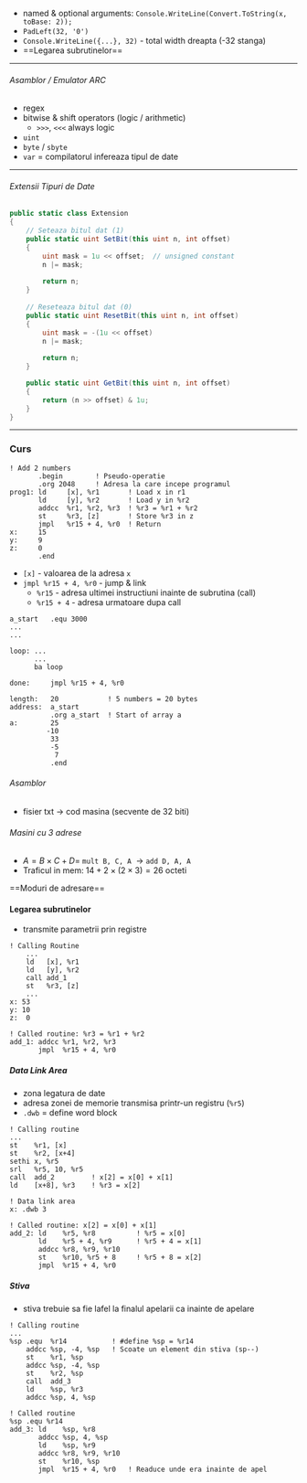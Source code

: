 - named & optional arguments: `Console.WriteLine(Convert.ToString(x, toBase: 2));`
- `PadLeft(32, '0')`
- `Console.WriteLine({...}, 32)` - total width dreapta (-32 stanga)
- ==Legarea subrutinelor==

---

###### Asamblor / Emulator ARC
- regex
- bitwise & shift operators (logic / arithmetic)
	- `>>>`, `<<<` always logic
- `uint`
- `byte` / `sbyte`
- `var` = compilatorul infereaza tipul de date

---

###### Extensii Tipuri de Date
```csharp
public static class Extension
{
	// Seteaza bitul dat (1)
	public static uint SetBit(this uint n, int offset)
	{
		uint mask = 1u << offset;  // unsigned constant
		n |= mask;
		
		return n;
	}
	
	// Reseteaza bitul dat (0)
	public static uint ResetBit(this uint n, int offset)
	{
		uint mask = -(1u << offset)
		n |= mask;
		
		return n;
	}

	public static uint GetBit(this uint n, int offset)
	{
		return (n >> offset) & 1u;
	}
}
```

---


### Curs

```
! Add 2 numbers
	   .begin        ! Pseudo-operatie
	   .org 2048     ! Adresa la care incepe programul
prog1: ld     [x], %r1       ! Load x in r1
	   ld     [y], %r2       ! Load y in %r2
	   addcc  %r1, %r2, %r3  ! %r3 = %r1 + %r2
	   st     %r3, [z]       ! Store %r3 in z
	   jmpl   %r15 + 4, %r0  ! Return
x:     15
y:     9
z:     0
       .end
```
- `[x]` - valoarea de la adresa `x`
- `jmpl %r15 + 4, %r0` - jump & link
	- `%r15` - adresa ultimei instructiuni inainte de subrutina (call)
	- `%r15 + 4` - adresa urmatoare dupa call

```
a_start   .equ 3000
...
...

loop: ...
      ...
      ba loop

done:     jmpl %r15 + 4, %r0

length:   20            ! 5 numbers = 20 bytes
address:  a_start
          .org a_start  ! Start of array a
a:        25
         -10
          33
          -5
           7
          .end
```

###### Asamblor
- fisier txt -> cod masina (secvente de 32 biti)

###### Masini cu 3 adrese
- $A = B \times C + D =$ `mult B, C, A` $\ \rightarrow$ `add D, A, A`
- Traficul in mem: $14+2 \times (2 \times 3) = 26$ octeti

==Moduri de adresare==

#### Legarea subrutinelor
- transmite parametrii prin registre
```
! Calling Routine
    ...
    ld   [x], %r1
    ld   [y], %r2
    call add_1
    st   %r3, [z]
    ...
x: 53
y: 10
z:  0

! Called routine: %r3 = %r1 + %r2
add_1: addcc %r1, %r2, %r3
       jmpl  %r15 + 4, %r0
```

##### Data Link Area
- zona legatura de date
- adresa zonei de memorie transmisa printr-un registru (`%r5`)
- `.dwb` = define word block
```
! Calling routine
...
st    %r1, [x]
st    %r2, [x+4]
sethi x, %r5
srl   %r5, 10, %r5
call  add_2         ! x[2] = x[0] + x[1]
ld    [x+8], %r3    ! %r3 = x[2]

! Data link area
x: .dwb 3

! Called routine: x[2] = x[0] + x[1]
add_2: ld    %r5, %r8          ! %r5 = x[0]
       ld    %r5 + 4, %r9      ! %r5 + 4 = x[1]
       addcc %r8, %r9, %r10
       st    %r10, %r5 + 8     ! %r5 + 8 = x[2]
       jmpl  %r15 + 4, %r0
```

##### Stiva
- stiva trebuie sa fie lafel la finalul apelarii ca inainte de apelare
```
! Calling routine
...
%sp .equ  %r14           ! #define %sp = %r14
    addcc %sp, -4, %sp   ! Scoate un element din stiva (sp--)
    st    %r1, %sp
    addcc %sp, -4, %sp
    st    %r2, %sp
    call  add_3
    ld    %sp, %r3
    addcc %sp, 4, %sp

! Called routine
%sp .equ %r14
add_3: ld    %sp, %r8
       addcc %sp, 4, %sp
       ld    %sp, %r9
       addcc %r8, %r9, %r10
       st    %r10, %sp
       jmpl  %r15 + 4, %r0   ! Readuce unde era inainte de apel
```